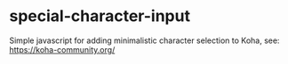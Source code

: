 # special-character-input
Simple javascript for adding minimalistic character selection to Koha, see: https://koha-community.org/
